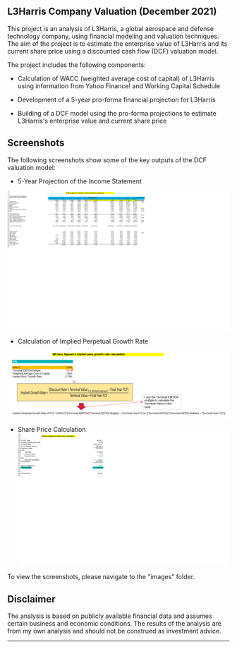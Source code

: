 ## L3Harris Company Valuation (December 2021)

This project is an analysis of L3Harris, a global aerospace and defense technology company, using financial modeling and valuation techniques. The aim of the project is to estimate the enterprise value of L3Harris and its current share price using a discounted cash flow (DCF) valuation model.

The project includes the following components:

- Calculation of WACC (weighted average cost of capital) of L3Harris using information from Yahoo Finance! and Working Capital Schedule

- Development of a 5-year pro-forma financial projection for L3Harris

- Building of a DCF model using the pro-forma projections to estimate L3Harris's enterprise value and current share price



## Screenshots

The following screenshots show some of the key outputs of the DCF valuation model:

- 5-Year Projection of the Income Statement

![Projection of the Income Statement](https://raw.githubusercontent.com/garynguyen1295/L3Harris-Valuation/bfdccd8040a455d38fa69119d2149a24169d7496/images/income_statement_projection.png)
- Calculation of Implied Perpetual Growth Rate


![implied perp growth rate](https://raw.githubusercontent.com/garynguyen1295/L3Harris-Valuation/master/images/implied_perp_growth_rate.png)


- Share Price Calculation
![share price calculation](https://raw.githubusercontent.com/garynguyen1295/L3Harris-Valuation/master/images/share_price_calculation.png)

To view the screenshots, please navigate to the "images" folder.

## Disclaimer

The analysis is based on publicly available financial data and assumes certain business and economic conditions. The results of the analysis are from my own analysis and should not be construed as investment advice.

---
